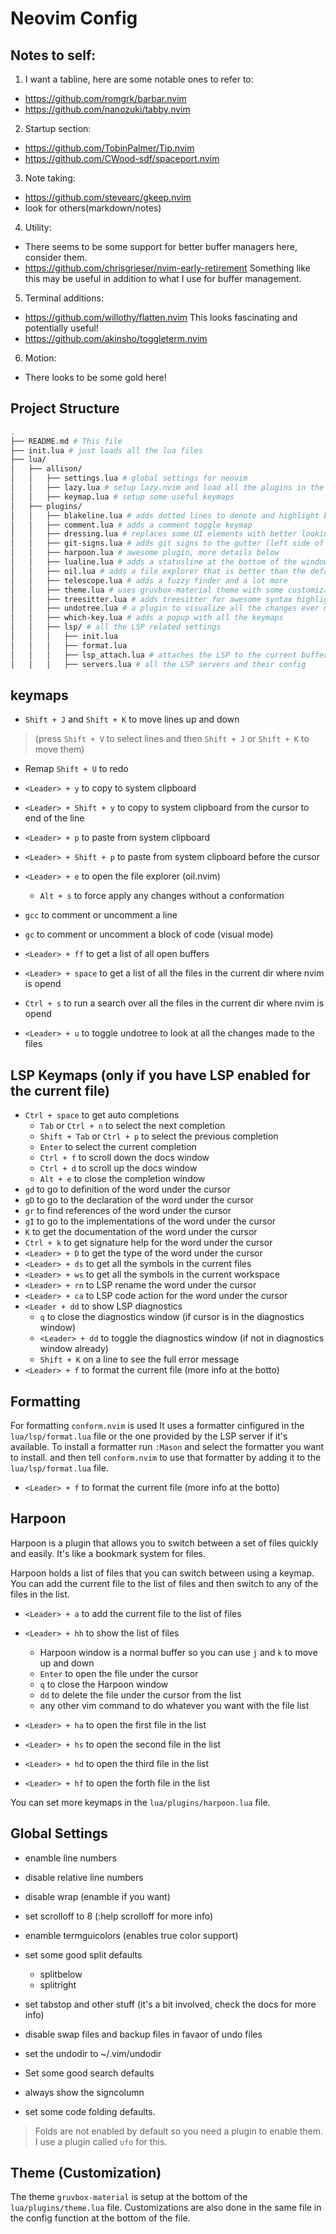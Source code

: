 # Neovim Config

## Notes to self:
1. I want a tabline, here are some notable ones to refer to:
  - https://github.com/romgrk/barbar.nvim
  - https://github.com/nanozuki/tabby.nvim
2. Startup section:
  - https://github.com/TobinPalmer/Tip.nvim
  - https://github.com/CWood-sdf/spaceport.nvim
3. Note taking:
  - https://github.com/stevearc/gkeep.nvim
  - look for others(markdown/notes)
4. Utility:
  - There seems to be some support for better buffer managers here, consider them.
  - https://github.com/chrisgrieser/nvim-early-retirement Something like this may be useful in addition to what I use for buffer management.
5. Terminal additions:
  - https://github.com/willothy/flatten.nvim This looks fascinating and potentially useful!
  - https://github.com/akinsho/toggleterm.nvim
6. Motion:
  - There looks to be some gold here! 

## Project Structure
```bash
.
├── README.md # This file
├── init.lua # just loads all the lua files
├── lua/
│   ├── allison/
│   │   ├── settings.lua # global settings for neovim
│   │   ├── lazy.lua # setup lazy.nvim and load all the plugins in the plugins folder
│   │   ├── keymap.lua # setup some useful keymaps
│   ├── plugins/
│   │   ├── blakeline.lua # adds dotted lines to denote and highlight blocks of code
│   │   ├── comment.lua # adds a comment toggle keymap
│   │   ├── dressing.lua # replaces some UI elements with better looking ones
│   │   ├── git-signs.lua # adds git signs to the gutter (left side of the window)
│   │   ├── harpoon.lua # awesome plugin, more details below
│   │   ├── lualine.lua # adds a statusline at the bottom of the window with icons and stuff
│   │   ├── oil.lua # adds a file explorer that is better than the default one
│   │   ├── telescope.lua # adds a fuzzy finder and a lot more
│   │   ├── theme.lua # uses gruvbox-material theme with some customizations
│   │   ├── treesitter.lua # adds treesitter for awesome syntax highlighting
│   │   ├── undotree.lua # a plugin to visualize all the changes ever made to a file
│   │   ├── which-key.lua # adds a popup with all the keymaps
│   │   ├── lsp/ # all the LSP related settings
│   │   │   ├── init.lua
│   │   │   ├── format.lua
│   │   │   ├── lsp_attach.lua # attaches the LSP to the current buffer and sets up keymaps
│   │   │   ├── servers.lua # all the LSP servers and their config
```

## keymaps
- `Shift + J` and `Shift + K` to move lines up and down 
> (press `Shift + V` to select lines and then `Shift + J` or `Shift + K` to move them)

- Remap `Shift + U` to redo

- `<Leader> + y` to copy to system clipboard
- `<Leader> + Shift + y` to copy to system clipboard from the cursor to end of the line
- `<Leader> + p` to paste from system clipboard
- `<Leader> + Shift + p` to paste from system clipboard before the cursor
- `<Leader> + e` to open the file explorer (oil.nvim)
    - `Alt + s` to force apply any changes without a conformation
- `gcc` to comment or uncomment a line
- `gc` to comment or uncomment a block of code (visual mode)

- `<Leader> + ff` to get a list of all open buffers
- `<Leader> + space` to get a list of all the files in the current dir where nvim is opend
- `Ctrl + s` to run a search over all the files in the current dir where nvim is opend

- `<Leader> + u` to toggle undotree to look at all the changes made to the files

## LSP Keymaps (only if you have LSP enabled for the current file)
- `Ctrl + space` to get auto completions
    - `Tab` or `Ctrl + n` to select the next completion
    - `Shift + Tab` or `Ctrl + p` to select the previous completion
    - `Enter` to select the current completion
    - `Ctrl + f` to scroll down the docs window
    - `Ctrl + d` to scroll up the docs window
    - `Alt + e` to close the completion window
- `gd` to go to definition of the word under the cursor
- `gD` to go to the declaration of the word under the cursor
- `gr` to find references of the word under the cursor
- `gI` to go to the implementations of the word under the cursor
- `K` to get the documentation of the word under the cursor
- `Ctrl + k` to get signature help for the word under the cursor
- `<Leader> + D` to get the type of the word under the cursor
- `<Leader> + ds` to get all the symbols in the current files
- `<Leader> + ws` to get all the symbols in the current workspace
- `<Leader> + rn` to LSP rename the word under the cursor
- `<Leader> + ca` to LSP code action for the word under the cursor
- `<Leader + dd` to show LSP diagnostics
    - `q` to close the diagnostics window (if cursor is in the diagnostics window)
    - `<Leader> + dd` to toggle the diagnostics window (if not in diagnostics window already)
    - `Shift + K` on a line to see the full error message
- `<Leader> + f` to format the current file (more info at the botto)

## Formatting
For formatting `conform.nvim` is used
It uses a formatter cinfigured in the `lua/lsp/format.lua` file
or the one provided by the LSP server if it's available.
To install a formatter run `:Mason` and select the formatter you want to install.
and then tell `conform.nvim` to use that formatter by adding it to the `lua/lsp/format.lua` file.
- `<Leader> + f` to format the current file (more info at the botto)

## Harpoon
Harpoon is a plugin that allows you to switch between a set of files
quickly and easily. It's like a bookmark system for files.

Harpoon holds a list of files that you can switch between using a keymap.
You can add the current file to the list of files and then switch to any of the files in the list.

- `<Leader> + a` to add the current file to the list of files
- `<Leader> + hh` to show the list of files
    - Harpoon window is a normal buffer so you can use `j` and `k` to move up and down
    - `Enter` to open the file under the cursor
    - `q` to close the Harpoon window
    - `dd` to delete the file under the cursor from the list
    - any other vim command to do whatever you want with the file list

- `<Leader> + ha` to open the first file in the list
- `<Leader> + hs` to open the second file in the list
- `<Leader> + hd` to open the third file in the list
- `<Leader> + hf` to open the forth file in the list

You can set more keymaps in the `lua/plugins/harpoon.lua` file.

## Global Settings
- enamble line numbers
- disable relative line numbers
- disable wrap (enamble if you want)
- set scrolloff to 8 (:help scrolloff for more info)

- enamble termguicolors (enables true color support)

- set some good split defaults
  - splitbelow
  - splitright

- set tabstop and other stuff 
(it's a bit involved, check the docs for more info)

- disable swap files and backup files in favaor of undo files
- set the undodir to ~/.vim/undodir

- Set some good search defaults

- always show the signcolumn

- set some code folding defaults.
> Folds are not enabled by default 
so you need a plugin to enable them.
I use a plugin called `ufo` for this.

## Theme (Customization)
The theme `gruvbox-material`
is setup at the bottom of the `lua/plugins/theme.lua` file.
Customizations are also done in the same file in the config
function at the bottom of the file.
